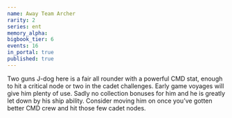 ```yaml
---
name: Away Team Archer
rarity: 2
series: ent
memory_alpha:
bigbook_tier: 6
events: 16
in_portal: true
published: true
---
```


Two guns J-dog here is a fair all rounder with a powerful CMD stat, enough to hit a critical node or two in the cadet challenges. Early game voyages will give him plenty of use. Sadly no collection bonuses for him and he is greatly let down by his ship ability. Consider moving him on once you’ve gotten better CMD crew and hit those few cadet nodes.
